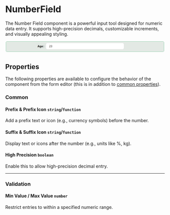 # NumberField

The Number Field component is a powerful input tool designed for numeric data entry. It supports high-precision decimals, customizable increments, and visually appealing styling.

![Image](../data-entry/images/numberfield1.png)

## **Properties**

The following properties are available to configure the behavior of the component from the form editor (this is in addition to [common properties](/docs/front-end-basics/form-components/common-component-properties)).

### Common

#### **Prefix & Prefix Icon** ``string``/``function``

Add a prefix text or icon (e.g., currency symbols) before the number.

#### **Suffix & Suffix Icon** ``string``/``function``

Display text or icons after the number (e.g., units like %, kg).

#### **High Precision** ``boolean``

Enable this to allow high-precision decimal entry.

___

### Validation

#### **Min Value / Max Value** ``number``

Restrict entries to within a specified numeric range.


